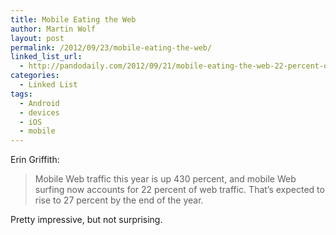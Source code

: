 ```yaml
---
title: Mobile Eating the Web
author: Martin Wolf
layout: post
permalink: /2012/09/23/mobile-eating-the-web/
linked_list_url:
  - http://pandodaily.com/2012/09/21/mobile-eating-the-web-22-percent-of-web-content-now-consumed-on-smartphones/
categories:
  - Linked List
tags:
  - Android
  - devices
  - iOS
  - mobile
---
```

<p class="linked-list-quote-author">
  Erin Griffith:
</p>

> Mobile Web traffic this year is up 430 percent, and mobile Web surfing now accounts for 22 percent of web traffic. That’s expected to rise to 27 percent by the end of the year.

Pretty impressive, but not surprising.